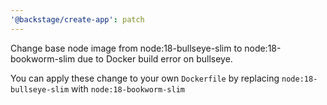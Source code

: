 ```yaml
---
'@backstage/create-app': patch
---
```


Change base node image from node:18-bullseye-slim to node:18-bookworm-slim due to Docker build error on bullseye.

You can apply these change to your own `Dockerfile` by replacing `node:18-bullseye-slim` with `node:18-bookworm-slim`
